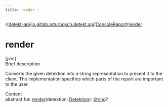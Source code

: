 ```yaml
---
title: render -
---
```

//[detekt-api](../../index.md)/[io.gitlab.arturbosch.detekt.api](../index.md)/[ConsoleReport](index.md)/[render](render.md)



# render  
[jvm]  
Brief description  


Converts the given detektion into a string representation to present it to the client. The implementation specifies which parts of the report are important to the user.

  
Content  
abstract fun [render](render.md)(detektion: [Detektion](../-detektion/index.md)): [String](https://kotlinlang.org/api/latest/jvm/stdlib/kotlin/-string/index.html)?  



